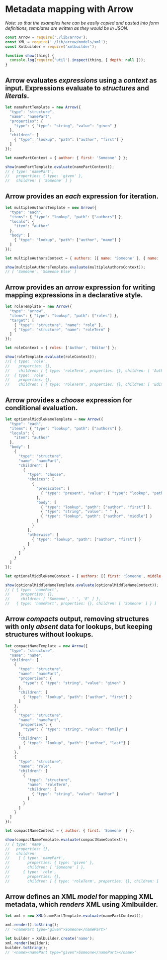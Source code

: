 # Metadata mapping with Arrow

*Note: so that the examples here can be easily copied and pasted into form definitions, templates are written as they would be in JSON.*

```javascript
const Arrow = require('./lib/arrow');
const XML = require('./lib/arrow/models/xml');
const Xmlbuilder = require('xmlbuilder');

function show(thing) {
  console.log(require('util').inspect(thing, { depth: null }));
}
```

## Arrow evaluates *expressions* using a *context* as input. Expressions evaluate to *structures* and *literals*.

```javascript
let namePartTemplate = new Arrow({
  "type": "structure",
  "name": "namePart",
  "properties": {
    "type": { "type": "string", "value": "given" }
  },
  "children": [
    { "type": "lookup", "path": ["author", "first"] }
  ]
});

let namePartContext = { author: { first: 'Someone' } };

show(namePartTemplate.evaluate(namePartContext));
// { type: 'namePart',
//   properties: { type: 'given' },
//   children: [ 'Someone' ] }
```

## Arrow provides an *each* expression for iteration.

```javascript
let multipleAuthorsTemplate = new Arrow({
  "type": "each",
  "items": { "type": "lookup", "path": ["authors"] },
  "locals": {
    "item": "author"
  },
  "body": [
    { "type": "lookup", "path": ["author", "name"] }
  ]
});

let multipleAuthorsContext = { authors: [{ name: 'Someone' }, { name: 'Someone Else' }] };

show(multipleAuthorsTemplate.evaluate(multipleAuthorsContext));
// [ 'Someone', 'Someone Else' ]
```

## Arrow provides an *arrow* expression for writing mapping expressions in a declarative style.

```javascript
let roleTemplate = new Arrow({
  "type": "arrow",
  "items": { "type": "lookup", "path": ["roles"] },
  "target": [
    { "type": "structure", "name": "role" },
    { "type": "structure", "name": "roleTerm" }
  ]
});

let roleContext = { roles: ['Author', 'Editor'] };

show(roleTemplate.evaluate(roleContext));
//[ { type: 'role',
//    properties: {},
//    children: [ { type: 'roleTerm', properties: {}, children: [ 'Author' ] } ] },
//  { type: 'role',
//    properties: {},
//    children: [ { type: 'roleTerm', properties: {}, children: [ 'Editor' ] } ] } ]
```

## Arrow provides a *choose* expression for conditional evaluation.

```javascript
let optionalMiddleNameTemplate = new Arrow({
  "type": "each",
  "items": { "type": "lookup", "path": ["authors"] },
  "locals": {
    "item": "author"
  },
  "body": [
    {
      "type": "structure",
      "name": "namePart",
      "children": [
        {
          "type": "choose",
          "choices": [
            {
              "predicates": [
                { "type": "present", "value": { "type": "lookup", "path": ["author", "middle"] } }
              ],
              "body": [
                { "type": "lookup", "path": ["author", "first"] },
                { "type": "string", "value": " " },
                { "type": "lookup", "path": ["author", "middle"] }
              ]
            }
          ],
          "otherwise": [
            { "type": "lookup", "path": ["author", "first"] }
          ]
        }
      ]
    }
  ]
});

let optionalMiddleNameContext = { authors: [{ first: 'Someone', middle: 'E' }, { first: 'Someone' }] };

show(optionalMiddleNameTemplate.evaluate(optionalMiddleNameContext));
// [ { type: 'namePart',
//     properties: {},
//     children: [ 'Someone', ' ', 'E' ] },
//   { type: 'namePart', properties: {}, children: [ 'Someone' ] } ]
```

## Arrow *compacts* output, removing structures with only *absent* data for lookups, but keeping structures without lookups.

```javascript
let compactNameTemplate = new Arrow({
  "type": "structure",
  "name": "name",
  "children": [
    {
      "type": "structure",
      "name": "namePart",
      "properties": {
        "type": { "type": "string", "value": "given" }
      },
      "children": [
        { "type": "lookup", "path": ["author", "first"] }
      ]
    },
    {
      "type": "structure",
      "name": "namePart",
      "properties": {
        "type": { "type": "string", "value": "family" }
      },
      "children": [
        { "type": "lookup", "path": ["author", "last"] }
      ]
    },
    {
      "type": "structure",
      "name": "role",
      "children": [
        {
          "type": "structure",
          "name": "roleTerm",
          "children": [
            { "type": "string", "value": "Author" }
          ]
        }
      ]
    }
  ]
});

let compactNameContext = { author: { first: 'Someone' } };

show(compactNameTemplate.evaluate(compactNameContext));
// { type: 'name',
//   properties: {},
//   children: 
//    [ { type: 'namePart',
//        properties: { type: 'given' },
//        children: [ 'Someone' ] },
//      { type: 'role',
//        properties: {},
//        children: [ { type: 'roleTerm', properties: {}, children: [ 'Author' ] } ] } ] }
```

## Arrow defines an XML *model* for mapping XML metadata, which *renders* XML using Xmlbuilder.

```javascript
let xml = new XML(namePartTemplate.evaluate(namePartContext));

xml.render().toString();
// '<namePart type="given">Someone</namePart>'

let builder = Xmlbuilder.create('name');
xml.render(builder);
builder.toString();
// '<name><namePart type="given">Someone</namePart></name>'
```
